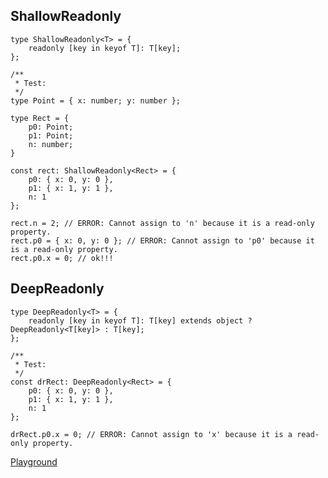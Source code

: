 ## ShallowReadonly<T>

```TS
type ShallowReadonly<T> = {
    readonly [key in keyof T]: T[key];
};

/**
 * Test:
 */
type Point = { x: number; y: number };

type Rect = {
    p0: Point;
    p1: Point;
    n: number;
}

const rect: ShallowReadonly<Rect> = {
    p0: { x: 0, y: 0 },
    p1: { x: 1, y: 1 },
    n: 1
};

rect.n = 2; // ERROR: Cannot assign to 'n' because it is a read-only property.
rect.p0 = { x: 0, y: 0 }; // ERROR: Cannot assign to 'p0' because it is a read-only property.
rect.p0.x = 0; // ok!!!
```

## DeepReadonly<T>

```TS
type DeepReadonly<T> = {
    readonly [key in keyof T]: T[key] extends object ?  DeepReadonly<T[key]> : T[key];
};

/**
 * Test:
 */
const drRect: DeepReadonly<Rect> = {
    p0: { x: 0, y: 0 },
    p1: { x: 1, y: 1 },
    n: 1
};

drRect.p0.x = 0; // ERROR: Cannot assign to 'x' because it is a read-only property.
```

[Playground](https://www.typescriptlang.org/play/?#code/PQKhCgAIUhlALAhgG2QewO4CUCmiAmaAdsgJ4A8AKgHxQjDgAupADjnEqprgcWVdUgBeSAG8okSQCc8hEqUgBtANY4FASyKRVpNADNIlALoAuQyrVGA3OAC+N8KAjRDOAM6MTdBszaQACmiajMJikAAeZkQArgC2AEY4UlaQpFFxiVKQ9uBMrOy4AMYhIuKSkiwADGaBwTblkCwAjDVBRIz15UTpCUk2trmFxB6QMsVmCCjo2LJ8FEWMgqUSFdVhkZCVADSpZpXZWyuNLetmTTtpkE0HR91Xdg5jjAB0WiIATCnAwJAAolhYADyWDMAGFEEQiGgQog3G51ABzLSMNCQADkRDRkEShUQ0Tc7HUIXUbkgiFGsgAtHNGlI0GwpMxnuAns8qqFRBE9hc9tkvj9-kCQZBwZDoWS4Yjkai0VUsTi8QTIETlaTyTICNT5LT6UkmSycMU2ZVnuFQpV+ZA0MoAIR23JOOiQAAiOBwLB4cn4NG8eT8rvdnrmAg5Rw1XoUFg0Wh0+kMpnMOiMkBw4UYOCI+FJaHiACtDSEAPySAMe2byKhRoyCMyUKv9ByOlyUdyeX1DIgjfBSBZmUtBisLJZiI5VMycjbbXabG4NZrjrlXHlXWddM4PXLdhbG03my2C4FgiFQmGSpGQFHo8Lyw2KwnEtUUzU0lh0hlMoA)
